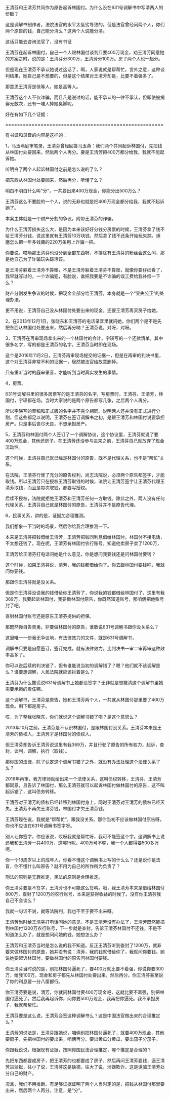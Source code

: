 王清芬和王清芳共同作为原告起诉林国付。为什么没在631号调解书中写清两人的份额？

这是调解书制作者，法院法官的水平太低劣导致的。但是法官曾经问两个人，你们两个原告的钱，自己能分清么？这两个人说能分清。

这话只能去咨询法官了，没有书证

王清芬在起诉林国付，自己一个人跟林国付谈判只要400万现金，劝王清芳同意她的方案之时，说的是：王清芬分300万，王清芳分100万。房子两个人也一起分。

但是现在王清芬不承认她说过这话了，啊，人家说就是帮帮忙。言外之意，这种谈判结果，她自己是不想要的，但是这个结果对王清芳却是，比要不着强多了。

那意思王清芳是低等人，她是高等人。

王清芬这个人不仅诈骗，而且凡是说过的话，能不承认的一律不承认，但即使被揭穿无数次，还有一堆人捧她臭脚呢。

好在有如下几个证据：

======================================================

有书证和录音的内容是这样的：

1，马玉燕庭审笔录，王清芬曾经回答马玉燕：我们两个共同起诉林国付，先把钱从林国付处要回来，然后两个人再分。要是王清芳把400万都分给我，我就不能起诉她。

听明白了两个人起诉林国付之前是怎么说的了么？

把东西从林国付处要回来，然后再分，听懂了么？

明白不明白什么叫“分”，一共要出来400万现金，你能分出500万么？

王清芬这么不要脸的一个人，说的无非也就是把400万现金都分给我，我就不起诉她了。

本案主体就是一个财产分割的争议，附带王清芬的诈骗。

为什么王清芳损失这么大，是因为本来该好好分钱分房票的时候，王清芬拿了钱不给王清芳分钱，说这里就有王清芳10万块钱，然后拿了钱不还条开始玩失踪。琢磨怎么把一年多钱藏的220万条用上诈骗一把。

你要说，哎呦那王清芬也没分到全部东西呀，不排除有王清芬的粉丝会这么问，那是她自己为了诈骗玩失踪活该。

是王清芬躲着王清芳不算账，不是王清芳躲着王清芬不算账，就像你要仔细看了，我早就写过的，一个诈骗犯，有脸说，谁把我要是不诈骗的误工费给我补偿一下么？

财产分割发生争议的时候，把现金全部分给王清芬，本身就是一个“显失公正”的处理办法。

更不用说，王清芬自己没从林国付处要出来的现金，还要王清芳再买房子给她。

2，在2013年12月1日，张晓东和王清芬的电话录音里就问她，你们两个是不是先把东西从林国付处要出来，然后再分呐？王清芬说，对呀，对呀。

3，王清芬在再审现场拿出来的一个林国付的会计，宇瑛写的一个还款清单，其中很多名字，写的都是王清芬的名字，王清芬当时即在现场。

这个是2016年11月2日，王清芬再审现场提交的证据一，但是在再审的判决书里，这个对王清芬非常不利的证据一，居然被法官给故意删掉。

只有重听当时的庭审录音，才能听到当时真实发生的事情。

4，房票。

631号调解书里的很多房票写的是王清芬的名字，写房票时，王清芬，王清芳，林国付，宇瑛都在场。当时大家说的是两个原告都写几张，之后两个人再分。

所以宇瑛写的草稿和正式版的名字并不完全相同。说明两人还并没有正式进行分割，但这些都足以说明，王清芬在签订调解书之初，是跟王清芳和林国付说要承担房产。只是事后丧尽天良，不想承担房产。

5，王清芬和林国付两个人签订了一个调解协议，这个协议里，王清芬就说了要400万现金，其他还房子。在王清芳还没参与进来之前，王清芬自己就放弃了现金流动性。

这个时候，王清芬自己就已经是林国付的原告，既不是代理关系，也不是“帮忙”关系。

在法院，王清芬行使了充分的原告权利，尚志法院说，必须两个原告都签字，才能取钱。所以王清芳只在授权王清芬取钱的时候，法院让王清芳签字让王清芬代理王清芳取钱，而且是每次取钱，都要写授权。

后续不授权，法院就拒绝王清芬和王清芳任何一方取钱。除此之外，两人没有任何代理关系，王清芬自己就是林国付的原告，王清芬并不是原告代理。

6，民事关系，讲的是，证据加合理推测。

我们想象一下当时的场景，然后你给我合理推测一下。

本来是王清芬把钱借给王清芳，王清芳把钱同利息借给林国付。林国付不接电话，不太想还钱了。现在呢，王清芳有林国付农行账号，知道他卖房子卖了1200万，

王清芳给王清芬打电话问她是什么意见，你是想问我要钱还是问林国付要钱？

这个时候，如果王清芬说，清芳，我的钱都借给你了。你去跟林国付要钱吧，我就问你要钱。

那跟你王清芬就是没关系。

但是你王清芬没说我的钱借给你王清芳了，你说我的钱都借给林国付了，这里有我369万，我要起诉林国付，我要做林国付原告，你既然知道账号，那咱俩把他账号封了吧。

查封林国付账号还是原告王清芬提供的担保。

那既然你自告奋勇，非要做林国付的原告，谁敢说631号调解书跟你没关系么？

这里唯一一份毫无争议地，有法律效力的文件，就是631号调解书，

调解书只要是自愿签订，签订完成，就有法律效力，比判决书一审二审再审这种效率高多了。

你可以说后续的判决错了，但有谁能说当初的调解错了？嗯？他们就不该调解是么？谁要想调解，人民法院就应该拦着是么？

王清芬为什么撒谎说631号调解书上她都没签字？无非就是想撇清这个调解书里她需要承担的责任嘛。

这个调解书，王清芬是原告，她和王清芳两个人，一共就从林国付那里要了400万现金。剩下都是房子。

哎，为了整我张晓东，你们就说这个调解书错了呗？是这个意思么？

2013年10月之前，王清芬是不认识林国付，是跟林国付没关系。王清芬本来是王清芳的债权人，王清芳才是林国付的债权人。

但王清芬却告诉王清芳说这里有我369万，并且行驶了原告的所有权力，起诉，查封，谈判，调解，执行（取钱）。

那你国的法律，除了认定这个调解书错了之外，就没有办法处理这个法律关系了么？

2016年再审，我方律师就给出来一个法律关系，这叫债权转移，王清芬，王清芳都同意，且告诉了林国付，那么王清芬就可以起诉林国付做林国付的原告，这不叫起诉错了，这叫债务转移。

王清芬对王清芳的债权已经转移到林国付身上，同时王清芬对王清芳的债权已经灭失。王清芳不再欠王清芬钱，林国付才欠王清芬钱。

王清芬现在说，我就是“帮帮忙”，跟我没关系。那你当初不应该做林国付原告呀，你也不应该在631号调解书签字呀。

别人让你签字，你应该说，哎呀我就是帮忙呀，我可不能签这个字。这调解书上说还我和王清芳一共400万，这哪行呢，400万可不够，我一个人都得要500多万呢。

你一个18周岁以上的成年人，你看不懂这个调解书上写的什么么？还是说你是法盲，你不懂什么叫原告？就不用为自己的所作所为负责了？

刑法的原则是无罪推定，民法的原则是合理推定。

你王清芬要是不签字，王清芳也不可能这么签呐。哦，我王清芳本来是借给林国付800万，查封了1200万的农行账号，本来是获得收益的时候了。没有你王清芬我自己不会谈么？

我就一句话不说，就等法院判，我也不至于要不出来呀。

王清芳当时给王清芬打电话问她的意见，不是王清芳没有办法了，王清芳既然能搞到林国付1200万农行账号，下一步就是查封。告诉王清芬林国付不还钱，不是不知道怎么办了，就是想问问她的钱，她想怎么办？

王清芳和王清芬当时是怎么说的我不知道。反正王清芬听到查封了1200万，就非要来做林国付的原告，她并没有说：清芳，我的钱就借给你了，我就问你要钱。她说她要起诉林国付，要做林国付的原告问林国付要钱。

你王清芬当时说的是，别把林国付逼死了，要400万就比要不着强，你说你要300万，给我100万，现金和房子都先从林国付处要出来，然后再分。你王清芬甚至说了你的利息要一分八厘都行。

你王清芬要是说，清芳，你就问林国付要400万现金吧，这就比要不着强，别把林国付逼死了。然后我再起诉你，问你要500万现金，我再把你逼死。我不承担房子，我就帮帮忙。

王清芬要是这么说，王清芳会签这种调解书么？这是中国法官做出来的合理推定么？

王清芳的说法是，王清芬跟她说，咱俩别把林国付逼死了，就要400万现金，其他要房子，先把林国付的要出来，咱俩再分。要出黄瓜分黄瓜，要出茄子分茄子。

你跟我说说，根据现有证据，按照你国民法合理推定，哪个推定是合理的？

先把东西都要成房子，把王清芳的也都要成了房子，然后再问王清芳要钱，逼王清芳进监狱，往小了说，王清芬这是缺德。往大了说，涉嫌欺诈。这是诱骗王清芳处分自己的财产。


况且，我们不用推断。有足够证据证明了两个人当时定的是，把钱从林国付那里要出来，然后两个人再分。注意，是“分”。
